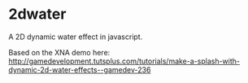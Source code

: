2dwater
=======

A 2D dynamic water effect in javascript.

Based on the XNA demo here: http://gamedevelopment.tutsplus.com/tutorials/make-a-splash-with-dynamic-2d-water-effects--gamedev-236
